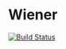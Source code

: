# Wiener

[![Build Status](https://travis-ci.org/giordano/Wiener.jl.svg?branch=master)](https://travis-ci.org/giordano/Wiener.jl)
